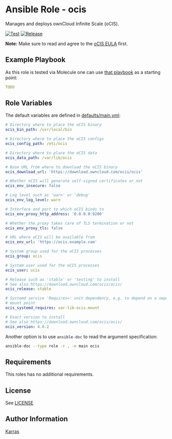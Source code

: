 # Ansible Role - ocis

Manages and deploys ownCloud Infinite Scale (oCIS).

[![Test](https://github.com/karras/ansible-role-ocis/actions/workflows/test.yml/badge.svg)](https://github.com/karras/ansible-role-ocis/actions/workflows/test.yml) [![Release](https://github.com/karras/ansible-role-ocis/actions/workflows/release.yml/badge.svg)](https://github.com/karras/ansible-role-ocis/actions/workflows/release.yml)

**Note:** Make sure to read and agree to the [oCIS
EULA](https://doc.owncloud.com/ocis/next/#end-user-license-agreement-eula)
first.

## Example Playbook

As this role is tested via Molecule one can use [that
playbook](./molecule/default/converge.yml) as a starting point:

```yaml
TODO
```

## Role Variables

The default variables are defined in [defaults/main.yml](./defaults/main.yml):

```yaml
# Directory where to place the oCIS binary
ocis_bin_path: /usr/local/bin

# Directory where to place the oCIS configs
ocis_config_path: /etc/ocis

# Directory where to place the oCIS data
ocis_data_path: /var/lib/ocis

# Base URL from where to download the oCIS binary
ocis_download_url: 'https://download.owncloud.com/ocis/ocis'

# Whether oCIS will generate self-signed certificates or not
ocis_env_insecure: false

# Log level such as 'warn' or 'debug'
ocis_env_log_level: warn

# Interface and port to which oCIS binds to
ocis_env_proxy_http_address: '0.0.0.0:9200'

# Whether the proxy takes care of TLS termination or not
ocis_env_proxy_tls: false

# URL where oCIS will be available from
ocis_env_url: 'https://ocis.example.com'

# System group used for the oCIS processes
ocis_group: ocis

# System user used for the oCIS processes
ocis_user: ocis

# Release such as 'stable' or 'testing' to install
# See also https://download.owncloud.com/ocis/ocis/
ocis_release: stable

# Systemd service 'Requires=' unit dependency, e.g. to depend on a separate
# mount point
ocis_systemd_requires: var-lib-ocis.mount

# Exact version to install
# See also https://download.owncloud.com/ocis/ocis/
ocis_version: 4.0.2
```

Another option is to use `ansible-doc` to read the argument specification:

```sh
ansible-doc --type role -r . -e main ocis
```

## Requirements

This roles has no additional requirements.

## License

See [LICENSE](./LICENSE)

## Author Information

[Karras](https://github.com/karras)
